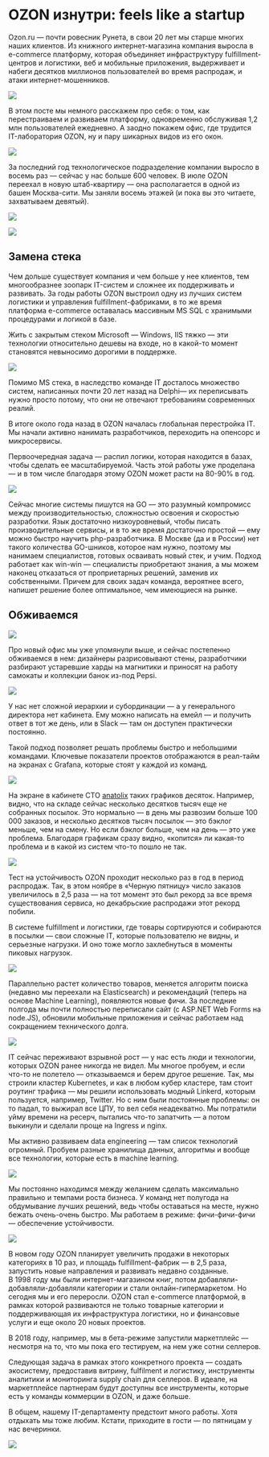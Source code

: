 OZON изнутри: feels like a startup
==================================

Ozon.ru — почти ровесник Рунета, в свои 20 лет мы старше многих наших клиентов. Из книжного интернет-магазина компания выросла в e-commerce платформу, которая объединяет инфраструктуру fulfillment-центров и логистики, веб и мобильные приложения, выдерживает и набеги десятков миллионов пользователей во время распродаж, и атаки интернет-мошенников.  
   
 ![](https://habrastorage.org/getpro/habr/post_images/818/c67/2fb/818c672fb13195aa1ed8d6c38cec889e.jpg)  
   
 В этом посте мы немного расскажем про себя: о том, как перестраиваем и развиваем платформу, одновременно обслуживая 1,2 млн пользователей ежедневно. А заодно покажем офис, где трудится IT-лаборатория OZON, ну и пару шикарных видов из его окон.  
   
 ![](https://habrastorage.org/getpro/habr/post_images/d41/53a/8a6/d4153a8a642cab7bfae0673959440d0f.jpg)  
   
 За последний год технологическое подразделение компании выросло в восемь раз — сейчас у нас больше 600 человек. В июле OZON переехал в новую штаб-квартиру — она располагается в одной из башен Москва-сити. Мы заняли восемь этажей (и пока вы это читаете, захватываем девятый).   
   
 ![](https://habrastorage.org/getpro/habr/post_images/9dc/6e6/60f/9dc6e660f9cd96b8b36925ee52ddc7f3.jpg)  
   
 ![](https://habrastorage.org/getpro/habr/post_images/9cd/1a1/d4e/9cd1a1d4e5f2fac3a0f710e6cf7c1fb4.jpg)  
   
 Замена стека
------------

  
 Чем дольше существует компания и чем больше у нее клиентов, тем многообразнее зоопарк IT-систем и сложнее их поддерживать и развивать. За годы работы OZON выстроил одну из лучших систем логистики и управления fulfillment-фабриками, в то же время платформа e-commerce оставалась массивным MS SQL с хранимыми процедурами и логикой в базе.   
   
 Жить с закрытым стеком Microsoft — Windows, IIS тяжко — эти технологии относительно дешевы на входе, но в какой-то момент становятся невыносимо дорогими в поддержке.   
   
 ![](https://habrastorage.org/getpro/habr/post_images/3b9/504/d25/3b9504d25404f8efe19c79c343fe7875.jpg)  
   
 Помимо MS стека, в наследство команде IT досталось множество систем, написанных почти 20 лет назад на Delphi— их переписывать нужно просто потому, что они не отвечают требованиям современных реалий.  
   
 В итоге около года назад в OZON началась глобальная перестройка IT. Мы начали активно нанимать разработчиков, переходить на опенсорс и микросервисы.   
   
 Первоочередная задача — распил логики, которая находится в базах, чтобы сделать ее масштабируемой. Часть этой работы уже проделана — и в том числе благодаря этому OZON может расти на 80-90% в год.   
   
 ![](https://habrastorage.org/getpro/habr/post_images/09d/758/f56/09d758f564bc0fdc770c31c42e7d0d1d.jpg)  
   
 Сейчас многие системы пишутся на GO — это разумный компромисс между производительностью, сложностью освоения и скоростью разработки. Язык достаточно низкоуровневый, чтобы писать производительные сервисы, и в то же время достаточно простой — ему можно быстро научить php-разработчика. В Москве (да и в России) нет такого количества GO-шников, которое нам нужно, поэтому мы нанимаем специалистов, готовых осваивать новый стек, и учим. Подход работает как win-win — специалисты приобретают знания, а мы можем наконец отказаться от проприетарных решений, заменив их собственными. Причем для своих задач команда, вероятнее всего, напишет решение более оптимальное, чем имеющиеся на рынке.   
   
 Обживаемся
----------

  
 ![](https://habrastorage.org/getpro/habr/post_images/6f5/0aa/65d/6f50aa65d09b7943b759f7b4a5ab7112.jpg)  
   
 Про новый офис мы уже упомянули выше, и сейчас постепенно обживаемся в нем: дизайнеры разрисовывают стены, разработчики разбирают устаревшие харды на магнитики и приносят на работу самокаты и коллекции банок из-под Pepsi.   
   
 ![](https://habrastorage.org/getpro/habr/post_images/4b3/4b1/5f6/4b34b15f669d89efe1b2bcf1796efbf9.jpg)  
   
 У нас нет сложной иерархии и субординации — а у генерального директора нет кабинета. Ему можно написать на емейл — и получить ответ в тот же день, или в Slack — там он доступен практически постоянно.   
   
 Такой подход позволяет решать проблемы быстро и небольшими командами. Ключевые показатели проектов отображаются в реал-тайм на экранах с Grafana, которые стоят у каждой из команд.   
   
 ![](https://habrastorage.org/getpro/habr/post_images/3fe/d59/d5f/3fed59d5fc1654971f8a82b72d583a6d.jpg)  
   
 На экране в кабинете CTO [anatolix](https://habr.com/users/anatolix/) таких графиков десяток. Например, видно, что на складе сейчас несколько десятков тысяч еще не собранных посылок. Это нормально — в день мы развозим больше 100 000 заказов, и несколько десятков тысяч посылок — это бэклог меньше, чем на смену. Но если бэклог больше, чем на день — это уже проблема. Благодаря графикам сразу видно, «копится» ли какая-то проблема и в какой из систем что-то пошло не так.  
   
 ![](https://habrastorage.org/getpro/habr/post_images/280/7df/fb8/2807dffb826c34fc6ccc7707f6353be3.jpg)  
   
 Тест на устойчивость OZON проходит несколько раз в год в период распродаж. Так, в этом ноябре в «Черную пятницу» число заказов увеличилось в 2,5 раза — на тот момент это был рекорд за все время существования сервиса, но декабрьские распродажи этот рекорд побили.   
   
 В системе fulfillment и логистики, где товары сортируются и собираются в посылки — свои сложные IT, которые пользователю не видны, и серьезные нагрузки. И оно тоже могло захлебнуться в моменты пиковых нагрузок.   
   
 ![](https://habrastorage.org/getpro/habr/post_images/3cc/4a3/37f/3cc4a337feba40e789ec61cc5c5658ad.jpg)  
   
 Параллельно растет количество товаров, меняется алгоритм поиска (недавно мы переехали на Elasticsearch) и рекомендаций (теперь на основе Machine Learning), появляются новые фичи. За последние полгода мы почти полностью переписали сайт (с ASP.NET Web Forms на node.JS), обновили мобильные приложения и сейчас работаем над сокращением технического долга.  
   
 ![](https://habrastorage.org/getpro/habr/post_images/ad5/b8d/fd3/ad5b8dfd358aaf1e9439e572eab3bd8f.jpg)  
   
 IT сейчас переживают взрывной рост — у нас есть люди и технологии, которых OZON ранее никогда не видел. Мы многое пробуем, и если что-то не полетело — отказываемся и берем другое решение. Так, мы строили кластер Kubernetes, и как в любом кубер кластере, там стоит роутинг трафика — мы решили использовать модный Linkerd, которым пользуется, например, Twitter. Но с ним были постоянные проблемы: он то падал, то выжирал все ЦПУ, то вел себя неадекватно. Мы потратили уйму времени на ресерч, пытались что-то запатчить — а потом выкинули и сделали проще на Ingress и nginx.   
   
 Мы активно развиваем data engineering — там список технологий огромный. Пробуем разные хранилища данных, алгоритмы и вообще все технологии, которые есть в machine learning.   
   
 ![](https://habrastorage.org/getpro/habr/post_images/552/3d4/f38/5523d4f38858548f5f6187df8ca281dd.jpg)  
   
 Мы постоянно находимся между желанием сделать максимально правильно и темпами роста бизнеса. У команд нет полугода на обдумывание лучших решений, ведь чтобы оставаться на месте, нужно бежать очень-очень быстро. Мы работаем в режиме: фичи-фичи-фичи — обеспечение устойчивости.   
   
 ![](https://habrastorage.org/getpro/habr/post_images/03e/598/e79/03e598e7974009e2f1506eebb797d27f.jpg)  
   
 В новом году OZON планирует увеличить продажи в некоторых категориях в 10 раз, и площадь fulfillment-фабрик — в 2,5 раза, запустить новые направления и развивать недавно созданные.   
 В 1998 году мы были интернет-магазином книг, потом добавляли-добавляли-добавляли категории и стали онлайн-гипермаркетом. Но сегодня мы и его переросли. OZON стал e-commerce платформой, в рамках которой развиваются не только товарные категории и поддерживающая их инфраструктура логистики, но и финансовые услуги и еще около 20 новых проектов.   
   
 В 2018 году, например, мы в бета-режиме запустили маркетплейс — несмотря на то, что мы пока его тестируем, на нем уже сотни селлеров.   
   
 Следующая задача в рамках этого конкретного проекта — создать экосистему, предоставив витрину, fulfilment и логистику, инструменты аналитики и мониторинга supply chain для селлеров. В идеале, на маркетплейсе партнерам будут доступны все инструменты, которые есть у команды коммерции в OZON, и даже больше.   
   
 В общем, нашему IT-департаменту предстоит много работы. Хотя отдыхать мы тоже любим. Кстати, приходите в гости — по пятницам у нас вечеринки.  
   
 ![](https://habrastorage.org/getpro/habr/post_images/3e2/5da/769/3e25da7692217b8ae242aa6c8896834d.jpg)
